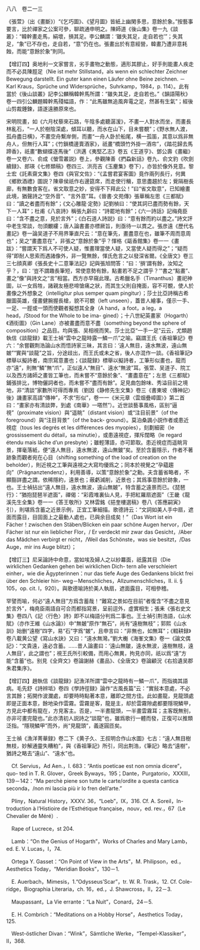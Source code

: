八八　卷二一三

《張萱》（出《畫斷》）“《乞巧圖》、《望月圖》皆紙上幽閑多思，意餘於象。”按藝事要言，比於禪家之公案可參，聊疏通申明之。陳師道《後山集》卷一九《談叢》：“韓幹畫走馬，絹壞，損其足。李公麟謂：‘雖失其足，走自若也’”；失其足，“象”已不存也，走自若，“意”仍在也。張畫出於有意經營，韓畫乃遭非意耗蝕，而能“意餘於象”則同。

【增訂四】奥地利一文家嘗言，劣手畫物之動態，適形其膠止，好手則能畫人疾走而不必具陳脛足（Nie ist mehr Stillstand，als wenn ein schlechter Zeichner Bewegung darstellt. Ein guter kann einen Läufer ohne Beine zeichnen. －Karl Kraus，Sprüche und Widersprüche，Suhrkamp，1984，p. 114）。此有當於《後山談叢》記李公麟稱韓幹馬所謂：“雖失其足，走自若也。”《韻語陽秋》卷一四引公麟題韓幹馬殘幅語，作：“此馬雖無追風奔電之足，然甚有生氣”；經後山剪裁錘鍊，語遂遠勝原來也。

宋明院畫，如《六月杖藜來石路，午陰多處聽潺湲》，不畫一人對水而坐，而畫長林亂石，“一人於樹陰深處，傾耳以聽，而水在山下，目未嘗覩”；《野水無人渡，孤舟盡日横》，不畫空舟繫岸側，而畫“一舟人卧於船尾，横一孤笛，其意以爲非無舟人，但無行人耳”；《竹鎖橋邊賣酒家》，祇畫“橋頭竹外掛一酒帘”，《踏花歸去馬蹄香》，祇畫“數蝴蝶逐馬後”（洪邁《夷堅乙志》卷五《王道亨》、鄧公壽《畫繼》卷一又卷六、俞成《螢雪叢説》卷上，參觀陳善《捫蝨新話》卷九、俞文豹《吹劍續録》、郎瑛《七修類稿》卷四三、洪亮吉《玉麈集》卷下），亦皆於像外見意。黎士宏《託素齋文集》卷四《與官文佐》：“《孟嘗君宴客圖》竟作兩列長行，何異《鄉飲酒禮》圖説？陳章侯祇作右邊筵席，而走使行觴，意思盡趨於左；覺隔樹長廊，有無數食客在。省文取意之妙，安得不下拜此公！”曰“省文取意”，已知繪畫此境，猶聲詩之“空外音”、“言外意”耳。《晉書·文苑傳》張華稱左思《三都賦》曰：“讀之者盡而有餘”；《文心雕龍·定勢》記劉楨曰：“使其詞已盡而勢有餘，天下一人耳”；杜甫《八哀詩》稱張九齡曰：“詩罷地有餘”；《六一詩話》記梅堯臣曰：“含不盡之意，見於言外”；《白石道人詩説》曰：“意有餘而約以盡之。”詩文評中老生常談，勿須覼縷；唐人論書畫亦標厥旨，則亟待一以貫之。張彦遠《歷代名畫記》卷一論吴道子不用界筆直尺云：“意在筆先，畫盡意在也，雖筆不周而意周也”；吴之“畫盡意在”，非張之“意餘於象”乎？惲格《甌香館集》卷一一《畫跋》：“嘗謂天下爲人不可使人疑，惟畫理當使人疑，又當使人疑而得之”；“疑而得”即耐人思索而遇諸像外，非一覽無餘，惲氏危言之以發深省爾。《全唐文》卷三三七顔真卿《張長史十二意筆法記》記與張旭問答：“曰：‘損’謂有餘，汝知之乎？，曰：‘豈不謂趣長筆短，常使意勢有餘，點畫若不足之謂乎？’”書之“點畫”、畫之“像”與詩文之“言”相當。西方亦早窺此理。古希臘名手（Timanthus）畫祀神圖，以一女爲牲，諸親友極悲啼愴痛之狀，而其生父則自掩面，容不可覩，使人於畫像之外想象之（intelligitur plus semper quam pingitur）；莎士比亞詩稱古希臘圖英雄，僅畫健腕握長槍，貌不可覩（left unseen），蓋昔人繪事，僅示一手、一足、一脛或一頭而使觀者擬想其全身（A hand，a foot，a leg，a head，/Stood for the Whole to be ima-
gined）；十八世紀英畫家（Hogarth）《酒街圖》（Gin Lane）亦被畫盡而意不盡（something beyond the sphere of composition）之品目。均與張、吴相視而笑。莎士比亞“一手一足”云云，尤類趙執信《談龍録》載王士禎“雲中之龍時露一鱗一爪”之喻。竊謂王氏《香祖筆記》卷六：“余嘗觀荆浩論山水而悟詩家三昧，其言曰：‘遠人無目，遠水無波，遠山無皴”“實與“談龍”之旨，分途歧出，而王氏或未之省，後人亦混作一談。《香祖筆記》標舉以擬詩者，南宗寫意畫也；《談龍録》標舉以擬詩者，工筆形似畫也，龍而亦“遠”，則無“鱗”無“爪”，正似遠人“無目”、遠水“無波”耳。張萱、吴道子、院工以及西方諸師之畫皆工筆也，而未嘗不“意餘於象”、“畫盡意在”；左思《三都賦》鋪張排比，博物儷詞者也，而未嘗不“盡而有餘”。足見曲包餘味、秀溢目前之境地，非“清談”家數所可得而專焉（劉因《静修先生文集》卷三《書東坡〈傳神記〉後》譏畫家高語“傳神”，不求“形似”，卷一一《米元章〈雲烟疊嶂圖〉》第二首曰：“畫家亦有清談弊，到處《南華》一嗒然”）。近世談藝事風格，區别“逼視”（proximate vision）與“遥眺”（distant vision）或“注目前景”（of the foreground）與“注目背景”（of the back-
ground）。莫泊桑諷小説作者或患近視症（tous les degrés et les différences des myopies），刻劃細密（le grossissement du détail，sa minutie），或患遠視症，揮斥闊略（le regard étendu mais lâche d’un presbyte）；雖輕薄語，亦可節取。患近視症而遥眺背景，揮毫落紙，便“遠人無目，遠水無波，遠山無鈹”矣。至於含蓄隱示，作者不著跡象而觀者宛在心目（shifting something of the load of creation on the beholder），則近視之工筆與遠視之大寫均優爲之；同本於視覺之“孕藴趨向”（Prägnanztendenz），利用善導，以策“意餘於象”之勳。夫含蓄省略者，不顯豁詳盡之謂。依稀隱約，遠景也；蔽虧減削，近景也；其爲事意餘於跡象，一也。王士禎拈出“遠人無目，遠水無波，遠山無皴”，特含蓄之遠景而已。《琵琶行》：“猶抱琵琶半遮面”，禪偈：“彩霞堆裏仙人見，手把紅羅扇遮面”（王畿《龍溪先生全集》卷一一《答王敬所》又林雲銘《挹奎樓選稿》卷八《答應嗣寅》引），則堪爲含蓄之近景示例，正宜工筆細描。歌德詩云：“文詞如美人手中扇，遮面而露目，目固面上之最動人處也，已與余目成矣！”（Das Wort ist ein Fächer！zwischen den Stäben/Blicken ein paar schöne Augen hervor，/Der Fächer ist nur ein lieblicher Flor，/
Er verdeckt mir zwar das Gesicht，/Aber das Mädchen verbirgt er nicht，/Weil das Schönste，was sie besitzt，/Das Auge，mir ins Auge blitzt）；

【增訂三】尼采論詩中命意，當如埃及婦人之以紗羃面，祇露其目（Die wirklichen Gedanken gehen bei wirklichen Dich-
tern alle verschleiert einher，wie die Ägypterinnen：nur das tiefe Auge des Gedankens blickt frei über den Schleier hin-
weg－Menschliches，Allzumenschliches，II. ii. § 105，op. cit. I，920）。與歌德喻詩於美人執扇，遮面露目，可相參稽。

罕譬而喻，何必“遠人無目”方爲含蓄哉！“難寫之景如在目前”者復含“不盡之意見於言外”，梅堯臣兩語自可合而都指寫景，呈前逗外，虚實相生；張耒《張右史文集》卷四八《記〈行色〉詩》即不以梅語分判爲二事也。王士禎引荆浩語，《山水賦》（亦作王維《山水論》）中“無皴”原作“無石”，尚有“遠樹無枝”；郭熙《山水訓》始删“遠樹”四字，易“石”字爲“皴”，且申言曰：“非無也，如無耳”；《輟耕録》卷八載黄公望《寫山水訣》又曰：“遠水無灣。”劉大櫆《海峯文集》卷一《論文偶記》：“文貴遠，遠必含蓄。……昔人論畫曰：‘遠山無皺，遠水無波，遠樹無枝，遠人無目’，此之謂也”；視王氏所引較備，而用心無異，拘見亦同，祇以爲“遠”方能“含蓄”也。别見《全齊文》卷論謝赫《畫品》、《全唐文》卷論顧況《右拾遺吴郡朱君集序》。

【增訂四】趙執信《談龍録》記漁洋所謂“雲中之龍時有一鱗一爪”，而指摘其語病。毛先舒《詩辨坻》卷四《學詩徑録》論作“古風長篇”云：“實敍本意處，不必言其餘；拓開作波瀾處，却要時時點著本意，離即之間方佳。此如畫龍，見龍頭處即是正面本意，餘地染作雲霧。雲霧是客，龍是主，却於雲霧隙處都要隱現鱗甲，方見此中都有龍在，方見客主。否是，一半晝龍頭，一半畫雲霧耳；主客既無别，亦非可畫完龍也。”此亦清初人説詩之“談龍”也，雖爲歌行一體而發，正復可以推類泛指。“隱現鱗甲”而外，尚“見龍頭”，義遂圓匝矣。

王士禎《漁洋菁華録》卷二下《黄子久、王叔明合作山水圖》七古：“遠人無目樹無枝，妙解通靈失糟粕”，與《香祖筆記》所引，同出荆浩，《筆記》略去“遠樹”，猶詩之略去“遠山”、“遠水”也。











　Cf. Servius，Ad Aen.，I. 683：“Antis poeticae est non omnia dicere”，quo-
ted in T. R. Glover，Greek Byways，195；Dante，Purgatorio，XXXIII，139－142：“Ma perchè piene son tutte le carte/ordite a questa cantica seconda，/non mi lascia più ir lo fren dell’arte.”

　Pliny，Natural History，XXXV. 36，“Loeb”，IX，316. Cf. A. Soreil，In-
troduction à l’Histioire de l’Esthétique française，nouv，ed. rev.，67（Le Chevalier de Méré）.

　Rape of Lucrece，st 204.

　Lamb：“On the Genius of Hogarth”，Works of Charles and Mary Lamb，ed. E. V. Lucas，I，74.

　Ortega Y. Gasset：“On Point of View in the Arts”，M. Philipson，ed.，Aesthetics Today，“Meridian Books”，130－1.

　E. Auerbach，Mimesis，1.“Odysseus’Scar”，tr. W. R. Trask，12. Cf. Cole-
ridge，Biographia Literaria，ch. 16，ed.，J. Shawcross，II，22－3.

　Maupassant，La Vie errante：“La Nuit”，Conard，24－5.

　E. H. Combrich：“Meditations on a Hobby Horse”，Aesthetics Today，125.

　West-östlicher Divan：“Wink”，Sämtliche Werke，“Tempel-Klassiker”，II，368.